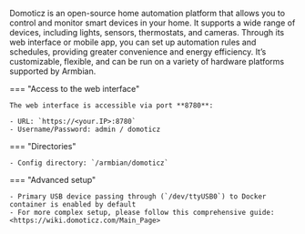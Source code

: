 Domoticz is an open-source home automation platform that allows you to control and monitor smart devices in your home. It supports a wide range of devices, including lights, sensors, thermostats, and cameras. Through its web interface or mobile app, you can set up automation rules and schedules, providing greater convenience and energy efficiency. It’s customizable, flexible, and can be run on a variety of hardware platforms supported by Armbian.

=== "Access to the web interface"

    The web interface is accessible via port **8780**:

    - URL: `https://<your.IP>:8780`
    - Username/Password: admin / domoticz

=== "Directories"

    - Config directory: `/armbian/domoticz`

=== "Advanced setup"

    - Primary USB device passing through (`/dev/ttyUSB0`) to Docker container is enabled by default
    - For more complex setup, please follow this comprehensive guide: <https://wiki.domoticz.com/Main_Page>
